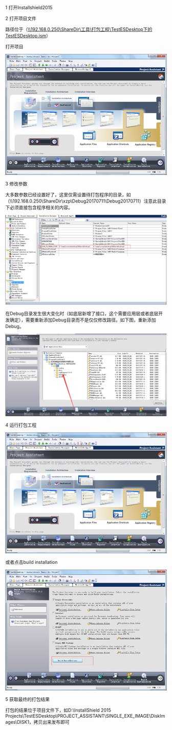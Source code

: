 1 打开Installshield2015

2 打开项目文件

路径位于（[\\\\192.168.0.250\\ShareDir\\工具\\打包工程\\TestESDesktop下的TestESDesktop.ism](../../../../打包工程/TestESDesktop下的TestESDesktop.ism)）

打开项目

![](outhers/media/3e93a6a30e1003e1968bb75586952abe.png)

3 修改参数

大多数参数已经设置好了，这里仅需设置待打包程序的目录，如（\\\\192.168.0.250\\ShareDir\\xzp\\Debug20170711\\Debug20170711）注意此目录下必须直接包含程序相关的内容。

![](outhers/media/66556375ce713af5b228e2beb43bcba8.png)

在Debug目录发生很大变化时（如底层新增了接口，这个需要应用层或者底层开发确定），需要重新添加Debug目录而不是仅仅修改路径。如下图，重新添加Debug。

![](outhers/media/f9e48d8b57ef68bddc30a285cd1113a6.png)

4 运行打包工程

![](outhers/media/e7fc2e52f10cc1b8c09d0f67d40e818f.png)

或者点击build installation

![](outhers/media/6eb6d8baae3c0a01644b13c8e0e46d4e.png)

5 获取最终的打包结果

打包的结果位于项目文件下，如D:\\InstallShield 2015
Projects\\TestESDesktop\\PROJECT_ASSISTANT\\SINGLE_EXE_IMAGE\\DiskImages\\DISK1，拷贝出来发布即可
